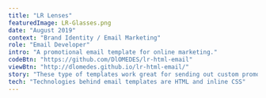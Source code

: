 ```yaml
---
title: "LR Lenses"
featuredImage: LR-Glasses.png
date: "August 2019"
context: "Brand Identity / Email Marketing"
role: "Email Developer"
intro: "A promotional email template for online marketing."
codeBtn: "https://github.com/DlOMEDES/lr-html-email"
viewBtn: "http://dlomedes.github.io/lr-html-email/"
story: "These type of templates work great for sending out custom promos to attract more customers through emails. I built with mobile devices in mind to make it easy to read."
tech: "Technologies behind email templates are HTML and inline CSS"
---
```

